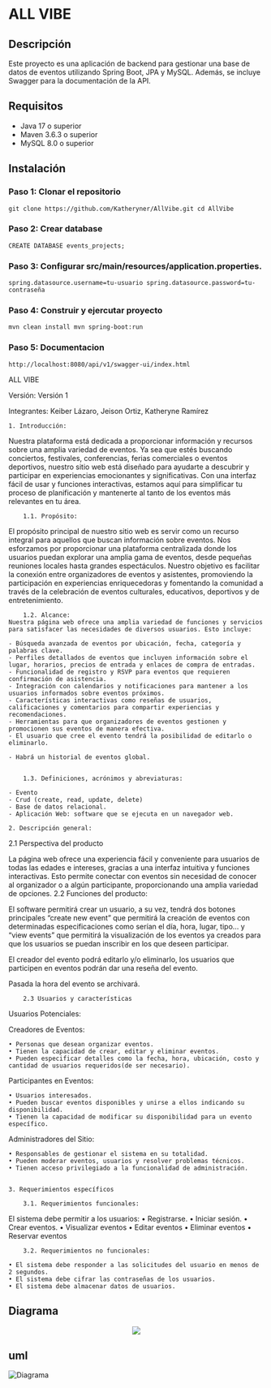 # ALL VIBE

## Descripción

Este proyecto es una aplicación de backend para gestionar una base de datos de eventos utilizando Spring Boot, JPA y MySQL. Además, se incluye Swagger para la documentación de la API.

## Requisitos

- Java 17 o superior
- Maven 3.6.3 o superior
- MySQL 8.0 o superior

## Instalación

### Paso 1: Clonar el repositorio

`
git clone https://github.com/Katheryner/AllVibe.git
cd AllVibe
`

### Paso 2: Crear database

`
CREATE DATABASE events_projects;
`
### Paso 3: Configurar src/main/resources/application.properties.

`
spring.datasource.username=tu-usuario
spring.datasource.password=tu-contraseña
`

### Paso 4: Construir y ejercutar proyecto

`
mvn clean install
mvn spring-boot:run
`
### Paso 5: Documentacion

`
http://localhost:8080/api/v1/swagger-ui/index.html
`

ALL VIBE

Versión: Versión 1

Integrantes: Keiber Lázaro, Jeison Ortiz, Katheryne Ramírez


    1. Introducción: 

Nuestra plataforma está dedicada a proporcionar información y recursos sobre una amplia variedad de eventos. Ya sea que estés buscando conciertos, festivales, conferencias, ferias comerciales o eventos deportivos, nuestro sitio web está diseñado para ayudarte a descubrir y participar en experiencias emocionantes y significativas. Con una interfaz fácil de usar y funciones interactivas, estamos aquí para simplificar tu proceso de planificación y mantenerte al tanto de los eventos más relevantes en tu área.

        1.1. Propósito: 
El propósito principal de nuestro sitio web es servir como un recurso integral para aquellos que buscan información sobre eventos. Nos esforzamos por proporcionar una plataforma centralizada donde los usuarios puedan explorar una amplia gama de eventos, desde pequeñas reuniones locales hasta grandes espectáculos. Nuestro objetivo es facilitar la conexión entre organizadores de eventos y asistentes, promoviendo la participación en experiencias enriquecedoras y fomentando la comunidad a través de la celebración de eventos culturales, educativos, deportivos y de entretenimiento.

        1.2. Alcance: 
	Nuestra página web ofrece una amplia variedad de funciones y servicios para satisfacer las necesidades de diversos usuarios. Esto incluye:

	- Búsqueda avanzada de eventos por ubicación, fecha, categoría y palabras clave.
	- Perfiles detallados de eventos que incluyen información sobre el lugar, horarios, precios de entrada y enlaces de compra de entradas.
	- Funcionalidad de registro y RSVP para eventos que requieren confirmación de asistencia.
	- Integración con calendarios y notificaciones para mantener a los usuarios informados sobre eventos próximos.
	- Características interactivas como reseñas de usuarios, calificaciones y comentarios para compartir experiencias y recomendaciones.
	- Herramientas para que organizadores de eventos gestionen y promocionen sus eventos de manera efectiva.
	- El usuario que cree el evento tendrá la posibilidad de editarlo o eliminarlo.

	- Habrá un historial de eventos global.
	

        1.3. Definiciones, acrónimos y abreviaturas: 

	- Evento
	- Crud (create, read, update, delete)
	- Base de datos relacional.
	- Aplicación Web: software que se ejecuta en un navegador web.

    2. Descripción general:
2.1 Perspectiva del producto

La página web ofrece una experiencia fácil y conveniente para usuarios de todas las edades e intereses, gracias a una interfaz intuitiva y funciones interactivas. Esto permite conectar con eventos sin necesidad de conocer al organizador o a algún participante, proporcionando una amplia variedad de opciones.
2.2 Funciones del producto:

El software permitirá crear un usuario, a su vez, tendrá dos botones principales “create new event” que permitirá la creación de eventos con determinadas especificaciones como serían el día, hora, lugar, tipo… y “view events” que permitirá la visualización de los eventos ya creados para que los usuarios se puedan inscribir en los que deseen participar.

El creador del evento podrá editarlo y/o eliminarlo, los usuarios que participen en eventos podrán dar una reseña del evento.

Pasada la hora del evento se archivará.

        2.3 Usuarios y características

Usuarios Potenciales:

Creadores de Eventos:

    • Personas que desean organizar eventos.
    • Tienen la capacidad de crear, editar y eliminar eventos.
    • Pueden especificar detalles como la fecha, hora, ubicación, costo y cantidad de usuarios requeridos(de ser necesario).

Participantes en Eventos:

    • Usuarios interesados.
    • Pueden buscar eventos disponibles y unirse a ellos indicando su disponibilidad.
    • Tienen la capacidad de modificar su disponibilidad para un evento específico.



Administradores del Sitio:

    • Responsables de gestionar el sistema en su totalidad.
    • Pueden moderar eventos, usuarios y resolver problemas técnicos.
    • Tienen acceso privilegiado a la funcionalidad de administración.


    3. Requerimientos específicos

        3.1. Requerimientos funcionales:

El sistema debe permitir a los usuarios: 
    • Registrarse.
    • Iniciar sesión.
    • Crear eventos.
    • Visualizar eventos
    • Editar eventos
    • Eliminar eventos
    • Reservar eventos

        3.2. Requerimientos no funcionales:

    • El sistema debe responder a las solicitudes del usuario en menos de 2 segundos. 
    • El sistema debe cifrar las contraseñas de los usuarios.
    • El sistema debe almacenar datos de usuarios.

## Diagrama

<p align="center">
    <img src="/image.png">
</p>

## uml
![Diagrama](https://github.com/Katheryner/AllVibe/blob/main/Diagrama%20de%20clases.svg)

